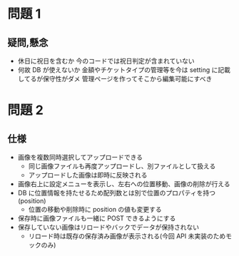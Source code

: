 # 問題 1

## 疑問,懸念

- 休日に祝日を含むか
  今のコードでは祝日判定が含まれていない
- 何故 DB が使えないか
  金額やチケットタイプの管理等を今は setting に記載してるが保守性がダメ
  管理ページを作ってそこから編集可能にすべき

# 問題 2

## 仕様

- 画像を複数同時選択してアップロードできる
  - 同じ画像ファイルも再度アップロードし、別ファイルとして扱える
  - アップロードした画像は即時に反映される
- 画像右上に設定メニューを表示し、左右への位置移動、画像の削除が行える
- DB に位置情報を持たせるため配列数とは別で位置のプロパティを持つ(position)
  - 位置の移動や削除時に position の値も変更する
- 保存時に画像ファイルも一緒に POST できるようにする
- 保存していない画像はリロードやバックでデータが保持されない
  - リロード時は既存の保存済み画像が表示される(今回 API 未実装のためモックのみ)
